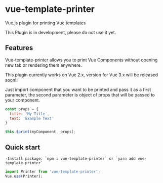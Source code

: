 # vue-template-printer
Vue.js plugin for printing Vue templates

This Plugin is in development, please do not use it yet.

## Features
Vue-template-printer allows you to print Vue Components without opening new tab or rendering them anywhere.

This plugin currently works on Vue 2.x, version for Vue 3.x will be released soon!!

Just import component that you want to be printed and pass it as a first parameter, the second parameter 
is object of props that will be passed to your component.

```js
const props = {
  title: 'My Title',
  text: 'Example Text'
}

this.$print(myComponent, props);
```

## Quick start

    -Install package: `npm i vue-template-printer` or `yarn add vue-template-printer`


```js
import Printer from 'vue-template-printer';
Vue.use(Printer);
```




